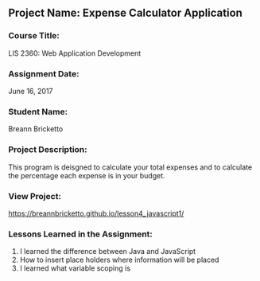 ## Project Name:  Expense Calculator Application

### Course Title:
LIS 2360:  Web Application Development

### Assignment Date:  
June 16, 2017

### Student Name:  
Breann Bricketto

### Project Description:
This program is deisgned to calculate your total expenses and to calculate the percentage each expense is in your budget.

### View Project:
https://breannbricketto.github.io/lesson4_javascript1/

### Lessons Learned in the Assignment:
1. I learned the difference between Java and JavaScript
2. How to insert place holders where information will be placed
3. I learned what variable scoping is

